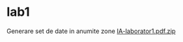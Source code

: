 # lab1
Generare set de date in anumite zone
[IA-laborator1.pdf.zip](https://github.com/amalia6/lab1/files/10099072/IA-laborator1.pdf.zip)
